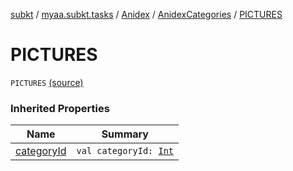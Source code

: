 [subkt](../../../index.md) / [myaa.subkt.tasks](../../index.md) / [Anidex](../index.md) / [AnidexCategories](index.md) / [PICTURES](./-p-i-c-t-u-r-e-s.md)

# PICTURES

`PICTURES` [(source)](https://github.com/Myaamori/SubKt/blob/0.1.12/src/main/kotlin/myaa/subkt/tasks/tasks.kt#L1058)

### Inherited Properties

| Name | Summary |
|---|---|
| [categoryId](category-id.md) | `val categoryId: `[`Int`](https://kotlinlang.org/api/latest/jvm/stdlib/kotlin/-int/index.html) |
